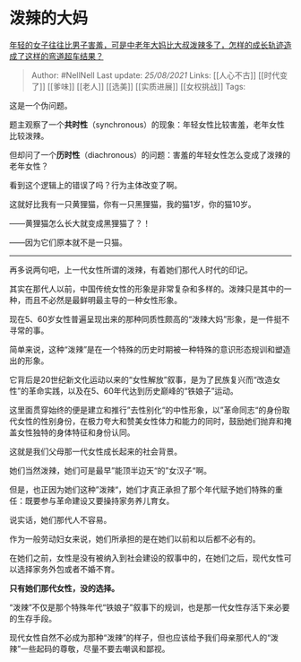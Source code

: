 # 泼辣的大妈
[年轻的女子往往比男子害羞，可是中老年大妈比大叔泼辣多了，怎样的成长轨迹造成了这样的弯道超车结果？](https://www.zhihu.com/question/436956581/answer/1656517736)

> Author: #NellNell 
Last update: *25/08/2021* 
Links: [[人心不古]] [[时代变了]] [[爹味]] [[老人]] [[选美]] [[实质进展]] [[女权挑战]]
Tags:    


  

这是一个伪问题。

题主观察了一个**共时性**（synchronous）的现象：年轻女性比较害羞，老年女性比较泼辣。

但却问了一个**历时性**（diachronous）的问题：害羞的年轻女性怎么变成了泼辣的老年女性？

看到这个逻辑上的错误了吗？行为主体改变了啊。

这就好比我有一只黄狸猫，你有一只黑狸猫，我的猫1岁，你的猫10岁。

——黄狸猫怎么长大就变成黑狸猫了？！

——因为它们原本就不是一只猫。

---

再多说两句吧，上一代女性所谓的泼辣，有着她们那代人时代的印记。

其实在那代人以前，中国传统女性的形象是非常复杂和多样的。泼辣只是其中的一种，而且不必然是最鲜明最主导的一种女性形象。

现在5、60岁女性普遍呈现出来的那种同质性颇高的“泼辣大妈”形象，是一件挺不寻常的事。

简单来说，这种“泼辣”是在一个特殊的历史时期被一种特殊的意识形态规训和塑造出的形象。

它背后是20世纪新文化运动以来的“女性解放”叙事，是为了民族复兴而“改造女性”的革命实践，以及在5、60年代达到历史巅峰的“铁娘子”运动。

这里面贯穿始终的便是建立和推行”去性别化“的中性形象，以”革命同志“的身份取代女性的性别身份，在极力夸大和赞美女性体力和能力的同时，鼓励她们抛弃和掩盖女性独特的身体特征和身份认同。

这就是我们父母那一代女性成长起来的社会背景。

她们当然泼辣，她们可是最早”能顶半边天“的”女汉子“啊。

但是，也正因为她们这种”泼辣“，她们才真正承担了那个年代赋予她们特殊的重任：既要参与革命建设又要操持家务养儿育女。

说实话，她们那代人不容易。

作为一般劳动妇女来说，她们所承担的是在她们以前和以后都不必有的。

在她们之前，女性是没有被纳入到社会建设的叙事中的，在她们之后，现代女性可以选择家务外包或者不婚不育。

**只有她们那代女性，没的选择。**

“泼辣”不仅是那个特殊年代“铁娘子”叙事下的规训，也是那一代女性存活下来必要的生存手段。

现代女性自然不必成为那种“泼辣”的样子，但也应该给予我们母亲那代人的“泼辣”一些起码的尊敬，尽量不要去嘲讽和鄙视。